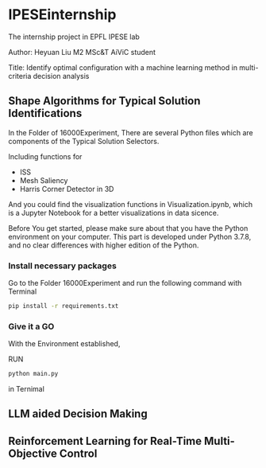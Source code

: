 # IPESEinternship

The internship project in EPFL IPESE lab

Author: Heyuan Liu M2 MSc&T AiViC student

Title: Identify optimal configuration with a machine learning method in multi-criteria decision analysis

## Shape Algorithms for Typical Solution Identifications

In the Folder of 16000Experiment, There are several Python files which are components of the Typical Solution Selectors. 

Including functions for
  - ISS 
  - Mesh Saliency
  - Harris Corner Detector in 3D

And you could find the visualization functions in Visualization.ipynb, which is a Jupyter Notebook for a better visualizations in data sicence.

Before You get started, please make sure about that you have the Python environment on your computer. This part is developed under Python 3.7.8, and no clear differences with higher edition of the Python.

### Install necessary packages 
Go to the Folder 16000Experiment and run the following command with Terminal

```bash
pip install -r requirements.txt
```
### Give it a GO
With the Environment established, 

RUN 
```bash
python main.py
```
in Ternimal


## LLM aided Decision Making

## Reinforcement Learning for Real-Time Multi-Objective Control
